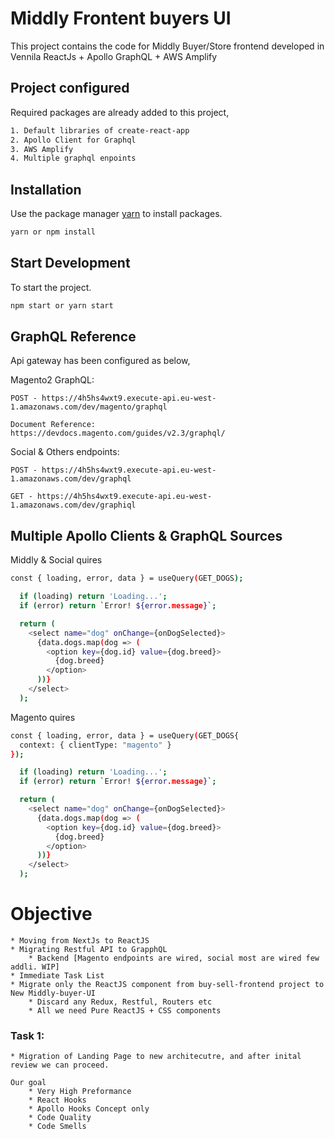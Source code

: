# Middly Frontent buyers UI

This project contains the code for Middly Buyer/Store frontend developed in Vennila ReactJs + Apollo GraphQL + AWS Amplify

## Project configured

Required packages are already added to this project,

```bash
1. Default libraries of create-react-app
2. Apollo Client for Graphql
3. AWS Amplify
4. Multiple graphql enpoints
```

## Installation

Use the package manager [yarn](https://yarnpkg.com/lang/en/) to install packages.

```bash
yarn or npm install
```

## Start Development

To start the project.

```bash
npm start or yarn start
```

## GraphQL Reference

Api gateway has been configured as below,

Magento2 GraphQL:

    POST - https://4h5hs4wxt9.execute-api.eu-west-1.amazonaws.com/dev/magento/graphql

    Document Reference:
    https://devdocs.magento.com/guides/v2.3/graphql/

Social & Others endpoints:

    POST - https://4h5hs4wxt9.execute-api.eu-west-1.amazonaws.com/dev/graphql

    GET - https://4h5hs4wxt9.execute-api.eu-west-1.amazonaws.com/dev/graphiql

## Multiple Apollo Clients & GraphQL Sources

Middly & Social quires

```bash
const { loading, error, data } = useQuery(GET_DOGS);

  if (loading) return 'Loading...';
  if (error) return `Error! ${error.message}`;

  return (
    <select name="dog" onChange={onDogSelected}>
      {data.dogs.map(dog => (
        <option key={dog.id} value={dog.breed}>
          {dog.breed}
        </option>
      ))}
    </select>
  );
```

Magento quires

```bash
const { loading, error, data } = useQuery(GET_DOGS{
  context: { clientType: "magento" }
});

  if (loading) return 'Loading...';
  if (error) return `Error! ${error.message}`;

  return (
    <select name="dog" onChange={onDogSelected}>
      {data.dogs.map(dog => (
        <option key={dog.id} value={dog.breed}>
          {dog.breed}
        </option>
      ))}
    </select>
  );
```

# Objective

    * Moving from NextJs to ReactJS
    * Migrating Restful API to GrapphQL
        * Backend [Magento endpoints are wired, social most are wired few addli. WIP]
    * Immediate Task List
    * Migrate only the ReactJS component from buy-sell-frontend project to New Middly-buyer-UI
        * Discard any Redux, Restful, Routers etc
        * All we need Pure ReactJS + CSS components

### Task 1:

    * Migration of Landing Page to new architecutre, and after inital review we can proceed.

    Our goal
        * Very High Preformance
        * React Hooks
        * Apollo Hooks Concept only
        * Code Quality
        * Code Smells
